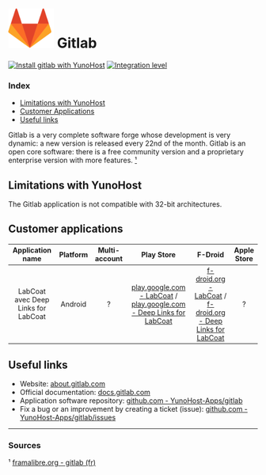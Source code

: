 # <img src="/images/gitlab_logo.svg" height="80px" alt="Gitlab's logo"> Gitlab

[![Install gitlab with YunoHost](https://install-app.yunohost.org/install-with-yunohost.png)](https://install-app.yunohost.org/?app=gitlab) [![Integration level](https://dash.yunohost.org/integration/gitlab.svg)](https://dash.yunohost.org/appci/app/gitlab)

### Index

- [Limitations with YunoHost](#limitations-with-yunohost)
- [Customer Applications](#customer-applications)
- [Useful links](#useful-links)

Gitlab is a very complete software forge whose development is very dynamic: a new version is released every 22nd of the month. Gitlab is an open core software: there is a free community version and a proprietary enterprise version with more features. [¹](#sources)

## Limitations with YunoHost

The Gitlab application is not compatible with 32-bit architectures.

## Customer applications

| Application name | Platform | Multi-account | Play Store | F-Droid | Apple Store |
|:----------------:|:--------:|:-------------:|:----------:|:-------:|:-----------:|
| LabCoat avec Deep Links for LabCoat | Android | ? | [play.google.com - LabCoat](https://play.google.com/store/apps/details?id=com.commit451.gitlab) / [play.google.com - Deep Links for LabCoat](https://play.google.com/store/apps/details?id=com.nomadlabs.labcoat.deeplinks) |  [f-droid.org - LabCoat](https://f-droid.org/fr/packages/com.commit451.gitlab/) / [f-droid.org - Deep Links for LabCoat](https://f-droid.org/fr/packages/com.nomadlabs.labcoat.deeplinks/) | ? |

## Useful links

+ Website: [about.gitlab.com](https://about.gitlab.com/)
+ Official documentation: [docs.gitlab.com](https://docs.gitlab.com/)
+ Application software repository: [github.com - YunoHost-Apps/gitlab](https://github.com/YunoHost-Apps/gitlab_ynh)
+ Fix a bug or an improvement by creating a ticket (issue): [github.com -YunoHost-Apps/gitlab/issues](https://github.com/YunoHost-Apps/gitlab_ynh/issues)

------

### Sources

¹ [framalibre.org - gitlab (fr)](https://framalibre.org/content/gitlab)
